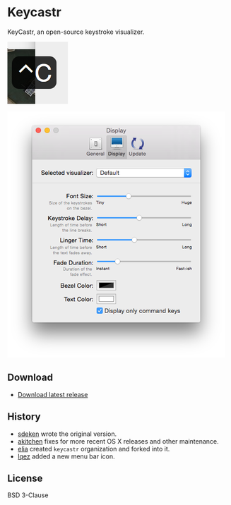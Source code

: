 # Keycastr

KeyCastr, an open-source keystroke visualizer.

![preview](assets/preview.png)

![display preferences](assets/preferences.png)

## Download

 - [Download latest release](https://github.com/keycastr/keycastr/releases)


## History

 - [sdeken](https://github.com/sdeken/keycastr) wrote the original version.
 - [akitchen](https://github.com/akitchen/keycastr) fixes for more recent OS X releases and other maintenance.
 - [elia](https://github.com/elia/keycastr) created `keycastr` organization and forked into it.
 - [lqez](https://github.com/lqez/keycastr) added a new menu bar icon.


## License

BSD 3-Clause
